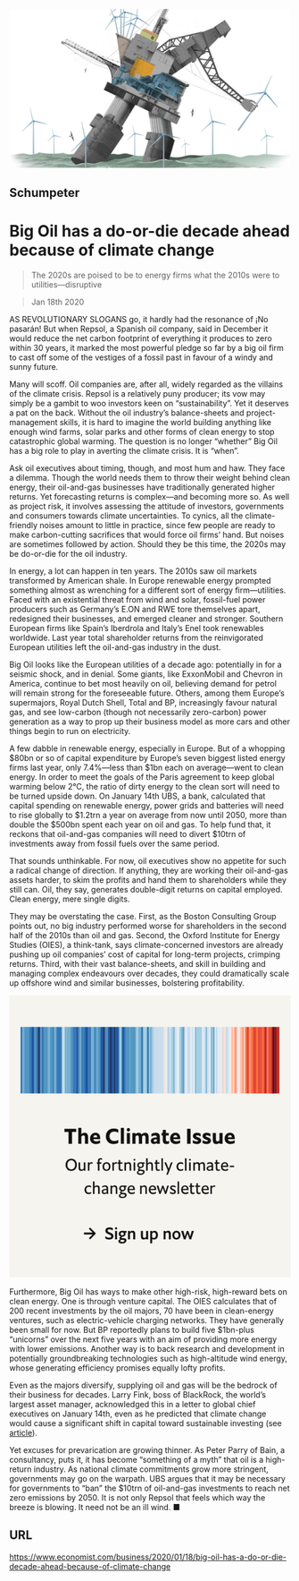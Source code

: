 ![](./images/20200118_WBD000_0.jpg)

## Schumpeter

# Big Oil has a do-or-die decade ahead because of climate change

> The 2020s are poised to be to energy firms what the 2010s were to utilities—disruptive

> Jan 18th 2020

AS REVOLUTIONARY SLOGANS go, it hardly had the resonance of ¡No pasarán! But when Repsol, a Spanish oil company, said in December it would reduce the net carbon footprint of everything it produces to zero within 30 years, it marked the most powerful pledge so far by a big oil firm to cast off some of the vestiges of a fossil past in favour of a windy and sunny future.

Many will scoff. Oil companies are, after all, widely regarded as the villains of the climate crisis. Repsol is a relatively puny producer; its vow may simply be a gambit to woo investors keen on “sustainability”. Yet it deserves a pat on the back. Without the oil industry’s balance-sheets and project-management skills, it is hard to imagine the world building anything like enough wind farms, solar parks and other forms of clean energy to stop catastrophic global warming. The question is no longer “whether” Big Oil has a big role to play in averting the climate crisis. It is “when”.

Ask oil executives about timing, though, and most hum and haw. They face a dilemma. Though the world needs them to throw their weight behind clean energy, their oil-and-gas businesses have traditionally generated higher returns. Yet forecasting returns is complex—and becoming more so. As well as project risk, it involves assessing the attitude of investors, governments and consumers towards climate uncertainties. To cynics, all the climate-friendly noises amount to little in practice, since few people are ready to make carbon-cutting sacrifices that would force oil firms’ hand. But noises are sometimes followed by action. Should they be this time, the 2020s may be do-or-die for the oil industry.

In energy, a lot can happen in ten years. The 2010s saw oil markets transformed by American shale. In Europe renewable energy prompted something almost as wrenching for a different sort of energy firm—utilities. Faced with an existential threat from wind and solar, fossil-fuel power producers such as Germany’s E.ON and RWE tore themselves apart, redesigned their businesses, and emerged cleaner and stronger. Southern European firms like Spain’s Iberdrola and Italy’s Enel took renewables worldwide. Last year total shareholder returns from the reinvigorated European utilities left the oil-and-gas industry in the dust.

Big Oil looks like the European utilities of a decade ago: potentially in for a seismic shock, and in denial. Some giants, like ExxonMobil and Chevron in America, continue to bet most heavily on oil, believing demand for petrol will remain strong for the foreseeable future. Others, among them Europe’s supermajors, Royal Dutch Shell, Total and BP, increasingly favour natural gas, and see low-carbon (though not necessarily zero-carbon) power generation as a way to prop up their business model as more cars and other things begin to run on electricity.

A few dabble in renewable energy, especially in Europe. But of a whopping $80bn or so of capital expenditure by Europe’s seven biggest listed energy firms last year, only 7.4%—less than $1bn each on average—went to clean energy. In order to meet the goals of the Paris agreement to keep global warming below 2°C, the ratio of dirty energy to the clean sort will need to be turned upside down. On January 14th UBS, a bank, calculated that capital spending on renewable energy, power grids and batteries will need to rise globally to $1.2trn a year on average from now until 2050, more than double the $500bn spent each year on oil and gas. To help fund that, it reckons that oil-and-gas companies will need to divert $10trn of investments away from fossil fuels over the same period.

That sounds unthinkable. For now, oil executives show no appetite for such a radical change of direction. If anything, they are working their oil-and-gas assets harder, to skim the profits and hand them to shareholders while they still can. Oil, they say, generates double-digit returns on capital employed. Clean energy, mere single digits.

They may be overstating the case. First, as the Boston Consulting Group points out, no big industry performed worse for shareholders in the second half of the 2010s than oil and gas. Second, the Oxford Institute for Energy Studies (OIES), a think-tank, says climate-concerned investors are already pushing up oil companies’ cost of capital for long-term projects, crimping returns. Third, with their vast balance-sheets, and skill in building and managing complex endeavours over decades, they could dramatically scale up offshore wind and similar businesses, bolstering profitability.

[](https://www.economist.com//theclimateissue/)



![](./images/article_call-to-action_-_the_climate_issue2x.png)

Furthermore, Big Oil has ways to make other high-risk, high-reward bets on clean energy. One is through venture capital. The OIES calculates that of 200 recent investments by the oil majors, 70 have been in clean-energy ventures, such as electric-vehicle charging networks. They have generally been small for now. But BP reportedly plans to build five $1bn-plus “unicorns” over the next five years with an aim of providing more energy with lower emissions. Another way is to back research and development in potentially groundbreaking technologies such as high-altitude wind energy, whose generating efficiency promises equally lofty profits.

Even as the majors diversify, supplying oil and gas will be the bedrock of their business for decades. Larry Fink, boss of BlackRock, the world’s largest asset manager, acknowledged this in a letter to global chief executives on January 14th, even as he predicted that climate change would cause a significant shift in capital toward sustainable investing (see [article](https://www.economist.com//finance-and-economics/2020/01/16/blackrock-says-it-wants-to-do-more-for-the-climate)).

Yet excuses for prevarication are growing thinner. As Peter Parry of Bain, a consultancy, puts it, it has become “something of a myth” that oil is a high-return industry. As national climate commitments grow more stringent, governments may go on the warpath. UBS argues that it may be necessary for governments to “ban” the $10trn of oil-and-gas investments to reach net zero emissions by 2050. It is not only Repsol that feels which way the breeze is blowing. It need not be an ill wind. ■

## URL

https://www.economist.com/business/2020/01/18/big-oil-has-a-do-or-die-decade-ahead-because-of-climate-change

